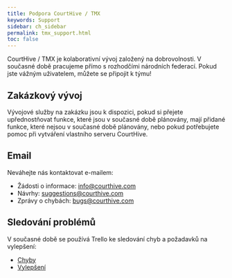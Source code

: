```yaml
---
title: Podpora CourtHive / TMX
keywords: Support
sidebar: ch_sidebar
permalink: tmx_support.html
toc: false
---
```


CourtHive / TMX je kolaborativní vývoj založený na dobrovolnosti. V současné době pracujeme přímo s rozhodčími národních federací. Pokud jste vážným uživatelem, můžete se připojit k týmu!

## Zakázkový vývoj
Vývojové služby na zakázku jsou k dispozici, pokud si přejete upřednostňovat funkce, které jsou v současné době plánovány, mají přidané funkce, které nejsou v současné době plánovány, nebo pokud potřebujete pomoc při vytváření vlastního serveru CourtHive.

## Email
Neváhejte nás kontaktovat e-mailem:
* Žádosti o informace: <info@courthive.com>
* Návrhy: <suggestions@courthive.com>
* Zprávy o chybách: <bugs@courthive.com>

## Sledování problémů
V současné době se používá Trello ke sledování chyb a požadavků na vylepšení:
* [Chyby](https://trello.com/b/eR3fzCuR/bugs)
* [Vylepšení](https://trello.com/b/WyJw0266/enhancements)
